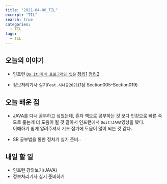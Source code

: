 ```yaml
---
title: "2021-04-08_TIL"
excerpt: "TIL"
search: true
categories: 
  - TIL
tags: 
  - TIL
---
```


## 오늘의 이야기

- 인프런 [`Do it!자바 프로그래밍 입문`](https://www.inflearn.com/course/%EC%9E%90%EB%B0%94-%ED%94%84%EB%A1%9C%EA%B7%B8%EB%9E%98%EB%B0%8D-%EC%9E%85%EB%AC%B8/dashboard)
[정리1](https://devboryung.github.io/java/1-Programming/)
[정리2](https://devboryung.github.io/java/2-Variable/)

- 정보처리기사 실기`Feat.시나공2021`(1장 Section005-Section019)

## 오늘 배운 점

- JAVA를 다시 공부하고 싶었는데, 혼자 책으로 공부하는 것 보다 인강으로 빠른 속도로 훑는게 더 도움이 될 것 같아서 인프런에서 `Doit!JAVA`영상을 봤다. <br>
이해하기 쉽게 알려주셔서 기초 잡기에 도움이 많이 되는 것 같다.<br>

- SR 공부법을 통한 정처기 실기 준비..<br>



## 내일 할 일

- 인프런 강의보기(JAVA)
- 정보처리기사 실기 준비하기